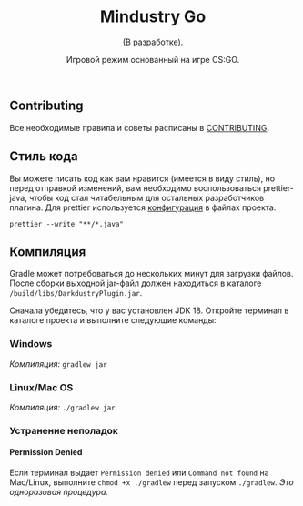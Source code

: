 <div align="center">
    <h1>Mindustry Go</h1>
    <p>(В разработке).</p>
    <p>Игровой режим основанный на игре CS:GO.</p>
</div>

<br>

## Contributing

Все необходимые правила и советы расписаны
в [CONTRIBUTING](https://github.com/Darkdustry-Coders/DarkdustryPlugin/blob/master/CONTRIBUTING.md).

## Стиль кода

Вы можете писать код как вам нравится (имеется в виду стиль), но перед отправкой изменений, вам необходимо
воспользоваться prettier-java, чтобы код
стал читабельным для остальных разработчиков плагина. Для prettier используется [конфигурация](.prettierrc.json) в
файлах проекта.

```shell
prettier --write "**/*.java"
```

## Компиляция

Gradle может потребоваться до нескольких минут для загрузки файлов. <br>
После сборки выходной jar-файл должен находиться в каталоге `/build/libs/DarkdustryPlugin.jar`.

Сначала убедитесь, что у вас установлен JDK 18. Откройте терминал в каталоге проекта и выполните следующие команды:

### Windows

_Компиляция:_ `gradlew jar`

### Linux/Mac OS

_Компиляция:_ `./gradlew jar`

### Устранение неполадок

#### Permission Denied

Если терминал выдает `Permission denied` или `Command not found` на Mac/Linux, выполните `chmod +x ./gradlew` перед
запуском `./gradlew`. *Это одноразовая процедура.*
